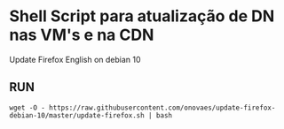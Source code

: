 # Shell Script para atualização de DN nas VM's e na CDN

Update Firefox English on debian 10

## RUN
    wget -O - https://raw.githubusercontent.com/onovaes/update-firefox-debian-10/master/update-firefox.sh | bash 
